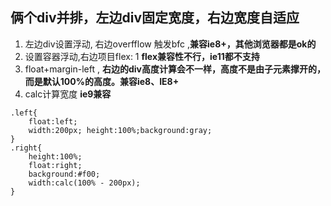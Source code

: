 ## 俩个div并排，左边div固定宽度，右边宽度自适应

1. 左边div设置浮动, 右边overfflow 触发bfc ,**兼容ie8+，其他浏览器都是ok的**
2. 设置容器浮动,右边项目flex: 1 **flex兼容性不行，ie11都不支持**
3. float+margin-left , **右边的div高度计算会不一样，高度不是由子元素撑开的，而是默认100%的高度。兼容ie8、IE8+**
4. calc计算宽度 **ie9兼容**

````
.left{
	float:left;
	width:200px; height:100%;background:gray;
}
.right{
	height:100%;
	float:right;
	background:#f00;
	width:calc(100% - 200px);
}
````

